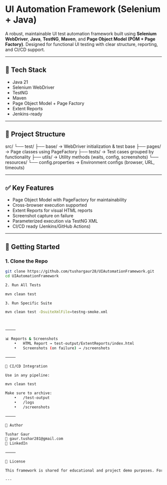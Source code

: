 # UI Automation Framework (Selenium + Java)

A robust, maintainable UI test automation framework built using **Selenium WebDriver**, **Java**, **TestNG**, **Maven**, and **Page Object Model (POM + Page Factory)**. Designed for functional UI testing with clear structure, reporting, and CI/CD support.

---

## 🔧 Tech Stack

- Java 21
- Selenium WebDriver
- TestNG
- Maven
- Page Object Model + Page Factory
- Extent Reports
- Jenkins-ready

---

## 📁 Project Structure

src/
└── test/
├── base/               → WebDriver initialization & test base
├── pages/              → Page classes using PageFactory
├── tests/              → Test cases grouped by functionality
├── utils/              → Utility methods (waits, config, screenshots)
└── resources/
└── config.properties  → Environment configs (browser, URL, timeouts)

---

## ✅ Key Features

- Page Object Model with PageFactory for maintainability
- Cross-browser execution supported
- Extent Reports for visual HTML reports
- Screenshot capture on failure
- Parameterized execution via TestNG XML
- CI/CD ready (Jenkins/GitHub Actions)

---

## 🚀 Getting Started

### 1. Clone the Repo
```bash
git clone https://github.com/tushargaur28/UIAutomationFramework.git
cd UIAutomationFramework

2. Run All Tests

mvn clean test

3. Run Specific Suite

mvn clean test -DsuiteXmlFile=testng-smoke.xml



⸻

📊 Reports & Screenshots
	•	HTML Report → test-output/ExtentReports/index.html
	•	Screenshots (on failure) → /screenshots

⸻

🔄 CI/CD Integration

Use in any pipeline:

mvn clean test

Make sure to archive:
	•	/test-output
	•	/logs
	•	/screenshots

⸻

👤 Author

Tushar Gaur
📧 gaur.tushar281@gmail.com
🔗 LinkedIn

⸻

📄 License

This framework is shared for educational and project demo purposes. Fork or reuse with proper credits.

---
